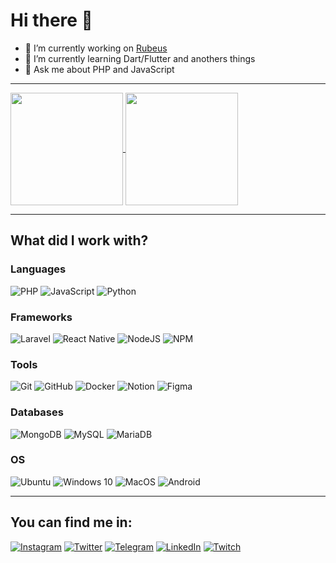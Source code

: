 # Hi there 👋

- 🔭 I’m currently working on [Rubeus](https://github.com/rubeus-tecnologia-e-inovacao)
- 🌱 I’m currently learning Dart/Flutter and anothers things
- 💬 Ask me about PHP and JavaScript


---
<a href="https://github.com/JonatasMA">
  <img align="center" height="180rem" src="https://github-readme-stats.vercel.app/api?username=JonatasMA&show_icons=true">
</a>
<a href="https://github.com/JonatasMA">
  <img align="center" height="180rem" src="https://github-readme-stats.vercel.app/api/top-langs/?username=JonatasMA&layout=compact&langs_count=6">
</a>

---

## What did I work with?
### Languages 

![PHP](https://img.shields.io/badge/php-%23777BB4.svg?style=for-the-badge&logo=php&logoColor=white)
![JavaScript](https://img.shields.io/badge/javascript-%23323330.svg?style=for-the-badge&logo=javascript&logoColor=%23F7DF1E)
![Python](https://img.shields.io/badge/python-3670A0?style=for-the-badge&logo=python&logoColor=ffdd54)

### Frameworks

![Laravel](https://img.shields.io/badge/laravel-%23FF2D20.svg?style=for-the-badge&logo=laravel&logoColor=white)
![React Native](https://img.shields.io/badge/react_native-%2320232a.svg?style=for-the-badge&logo=react&logoColor=%2361DAFB)
![NodeJS](https://img.shields.io/badge/node.js-6DA55F?style=for-the-badge&logo=node.js&logoColor=white)
![NPM](https://img.shields.io/badge/NPM-%23000000.svg?style=for-the-badge&logo=npm&logoColor=white)

### Tools
![Git](https://img.shields.io/badge/git-%23F05033.svg?style=for-the-badge&logo=git&logoColor=white)
![GitHub](https://img.shields.io/badge/github-%23121011.svg?style=for-the-badge&logo=github&logoColor=white)
![Docker](https://img.shields.io/badge/docker-%230db7ed.svg?style=for-the-badge&logo=docker&logoColor=white)
![Notion](https://img.shields.io/badge/Notion-%23000000.svg?style=for-the-badge&logo=notion&logoColor=white)
![Figma](https://img.shields.io/badge/figma-%23F24E1E.svg?style=for-the-badge&logo=figma&logoColor=white)

### Databases

![MongoDB](https://img.shields.io/badge/MongoDB-%234ea94b.svg?style=for-the-badge&logo=mongodb&logoColor=white)
![MySQL](https://img.shields.io/badge/mysql-%2300f.svg?style=for-the-badge&logo=mysql&logoColor=white)
![MariaDB](https://img.shields.io/badge/MariaDB-003545?style=for-the-badge&logo=mariadb&logoColor=white)

### OS

![Ubuntu](https://img.shields.io/badge/Ubuntu-E95420?style=for-the-badge&logo=ubuntu&logoColor=white)
![Windows 10](https://img.shields.io/badge/Windows-0078D6?style=for-the-badge&logo=windows&logoColor=white)
![MacOS](https://img.shields.io/badge/MacOS-blueviolet?style=for-the-badge&logo=apple&logoColor=white)
![Android](https://img.shields.io/badge/Android-3DDC84?style=for-the-badge&logo=android&logoColor=white)

---

## You can find me in:

[![Instagram](https://img.shields.io/badge/AraujoJonatas-%23E4405F.svg?style=for-the-badge&logo=Instagram&logoColor=white)](https://instagram.com/AraujoJonatas)
[![Twitter](https://img.shields.io/badge/MaizCedoo-%231DA1F2.svg?style=for-the-badge&logo=Twitter&logoColor=white)](https://twitter.com/MaizCedoo)
[![Telegram](https://img.shields.io/badge/JonMaisCedo-2CA5E0?style=for-the-badge&logo=telegram&logoColor=white)](https://t.me/JonMaisCedo)
[![LinkedIn](https://img.shields.io/badge/jonatasmacedo-%230077B5.svg?style=for-the-badge&logo=linkedin&logoColor=white)](https://www.linkedin.com/in/jonatasmacedo/)
[![Twitch](https://img.shields.io/badge/jhouwzzz-%239146FF.svg?style=for-the-badge&logo=Twitch&logoColor=white)](https://twitch.tv/jhouwzzz)
